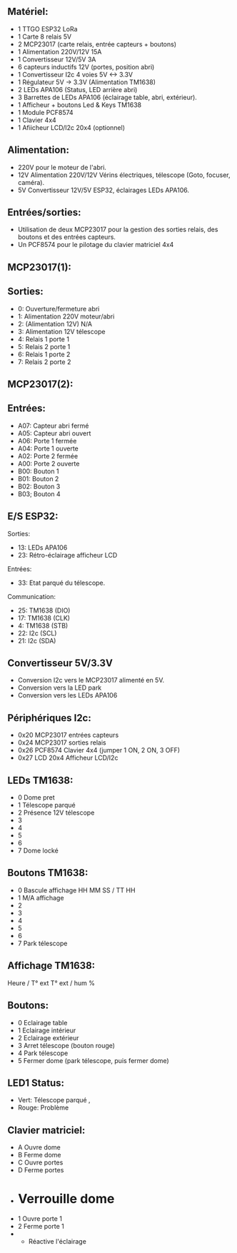 Matériel:
--------
- 1 TTGO ESP32 LoRa
- 1 Carte 8 relais 5V
- 2 MCP23017  (carte relais, entrée capteurs + boutons)
- 1 Alimentation 220V/12V 15A
- 1 Convertisseur 12V/5V 3A
- 6 capteurs inductifs 12V (portes, position abri)
- 1 Convertisseur I2c 4 voies 5V <-> 3.3V
- 1 Régulateur 5V -> 3.3V (Alimentation TM1638)
- 2 LEDs APA106 (Status, LED arrière abri)
- 3 Barrettes de LEDs APA106 (éclairage table, abri, extérieur). 
- 1 Afficheur + boutons Led & Keys TM1638
- 1 Module PCF8574
- 1 Clavier 4x4
- 1 Afiicheur LCD/I2c 20x4 (optionnel)


Alimentation:
-------------
  - 220V	pour le moteur de l'abri.
  - 12V  	Alimentation 220V/12V	Vérins électriques, télescope (Goto, focuser, caméra).
  - 5V	Convertisseur 12V/5V	ESP32, éclairages LEDs APA106.

Entrées/sorties:
----------------
 - Utilisation de deux MCP23017 pour la gestion des sorties relais, des boutons et des entrées capteurs.
 - Un PCF8574 pour le pilotage du clavier matriciel 4x4 
 
MCP23017(1):
---------
Sorties:
--------
  - 0:	Ouverture/fermeture abri
  - 1:	Alimentation 220V moteur/abri
  - 2:	(Alimentation 12V) N/A
  - 3:	Alimentation 12V télescope
  - 4:	Relais 1 porte 1
  - 5:	Relais 2 porte 1
  - 6:	Relais 1 porte 2
  - 7:	Relais 2 porte 2

MCP23017(2):
----------

Entrées:
--------
  - A07:	Capteur abri fermé
  - A05:	Capteur abri ouvert
  - A06:	Porte 1 fermée
  - A04:	Porte 1 ouverte
  - A02: Porte 2 fermée
  - A00:	Porte 2 ouverte
  - B00: Bouton 1
  - B01: Bouton 2
  - B02: Bouton 3
  - B03; Bouton 4
  
E/S ESP32:
----------
Sorties:
  - 13: LEDs APA106
  - 23: Rétro-éclairage afficheur LCD

Entrées:
  - 33: Etat parqué du télescope.	

Communication:
  - 25: TM1638  (DIO)
  - 17: TM1638  (CLK)
  -  4: TM1638  (STB)
  - 22: I2c (SCL)
  - 21: I2c (SDA)

Convertisseur 5V/3.3V
---------------------
- Conversion I2c vers le MCP23017 alimenté en 5V.
- Conversion vers la LED park
- Conversion vers les LEDs APA106

Périphériques I2c:
-----------------
  - 0x20	MCP23017	entrées capteurs
  - 0x24	MCP23017	sorties relais
  - 0x26	PCF8574	  Clavier 4x4 (jumper 1 ON, 2 ON, 3 OFF)
  - 0x27	LCD 20x4	Afficheur LCD/I2c
  
LEDs TM1638:
-----------
 - 0	Dome pret
 - 1	Télescope parqué
 - 2	Présence 12V télescope
 - 3
 - 4
 - 5
 - 6
 - 7	Dome locké

Boutons TM1638:
--------------
 - 0	Bascule affichage HH MM SS / TT HH
 - 1	M/A affichage
 - 2	
 - 3
 - 4
 - 5
 - 6
 - 7	Park télescope
 
 Affichage TM1638:
 ----------------
 Heure / T° ext
 T° ext / hum %

Boutons:
-------
 - 0	Eclairage table
 - 1	Eclairage intérieur
 - 2	Eclairage extérieur
 - 3	Arret télescope (bouton rouge)
 - 4	Park télescope
 - 5	Fermer dome (park télescope, puis fermer dome)
 
LED1 Status:
----------
  - Vert:	Télescope parqué ,
  - Rouge:	Problème
  
Clavier matriciel:
-----------------
 - A	Ouvre dome
 - B	Ferme dome
 - C	Ouvre portes
 - D 	Ferme portes
 - #	Verrouille dome
 - 1	Ouvre porte 1
 - 2	Ferme porte 1
 - *	Réactive l'éclairage
